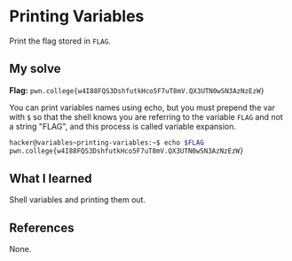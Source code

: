 # Printing Variables
Print the flag stored in `FLAG`.

## My solve
**Flag:** `pwn.college{w4I88FQS3DshfutkHco5F7uT8mV.QX3UTN0wSN3AzNzEzW}`

You can print variables names using echo, but you must prepend the var with `$` so that the shell knows you are referring to the variable `FLAG` and not a string "FLAG", and this process is called variable expansion.

```bash
hacker@variables~printing-variables:~$ echo $FLAG
pwn.college{w4I88FQS3DshfutkHco5F7uT8mV.QX3UTN0wSN3AzNzEzW}
```

## What I learned
Shell variables and printing them out.

## References 
None.